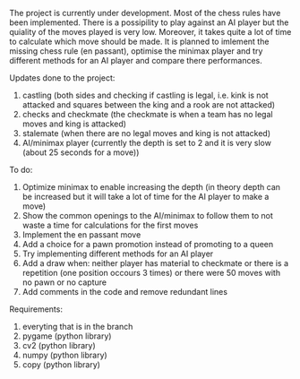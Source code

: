 The project is currently under development.
Most of the chess rules have been implemented. There is a possipility to play against an AI player but the quiality of the moves played is very low. Moreover, it takes quite a lot of time to calculate which move should be made.
It is planned to imlement the missing chess rule (en passant), optimise the minimax player and try different methods for an AI player and compare there performances.


Updates done to the project:
1. castling (both sides and checking if castling is legal, i.e. kink is not attacked and squares between the king and a rook are not attacked)
2. checks and checkmate (the checkmate is when a team has no legal moves and king is attacked)
3. stalemate (when there are no legal moves and king is not attacked)
4. AI/minimax player (currently the depth is set to 2 and it is very slow (about 25 seconds for a move))


To do:
1. Optimize minimax to enable increasing the depth (in theory depth can be increased but it will take a lot of time for the AI player to make a move)
2. Show the common openings to the AI/minimax to follow them to not waste a time for calculations for the first moves
3. Implement the en passant move
4. Add a choice for a pawn promotion instead of promoting to a queen
5. Try implementing different methods for an AI player
6. Add a draw when:
   neither player has material to checkmate or
   there is a repetition (one position occours 3 times) or
   there were 50 moves with no pawn or no capture
7. Add comments in the code and remove redundant lines


Requirements:
1. everyting that is in the branch
2. pygame (python library)
3. cv2 (python library)
4. numpy (python library)
5. copy (python library)
